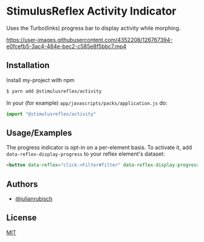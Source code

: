 
# StimulusReflex Activity Indicator

Uses the Turbo(links) progress bar to display activity while morphing.



https://user-images.githubusercontent.com/4352208/126767394-e0fcefb5-3ac4-484e-bec2-c585e8f5bbc7.mp4




## Installation

Install my-project with npm

```bash
$ yarn add @stimulusreflex/activity  
```

In your (for example) `app/javascripts/packs/application.js` do:
```javascript
import "@stimulusreflex/activity"
```    

## Usage/Examples

The progress indicator is opt-in on a per-element basis. To activate it, add `data-reflex-display-progress` to your reflex element's dataset:

```html
<button data-reflex="click->Filter#filter" data-reflex-display-progress />
```
  
## Authors

- [@julianrubisch](https://www.github.com/julianrubisch)

  
## License

[MIT](https://choosealicense.com/licenses/mit/)

  
